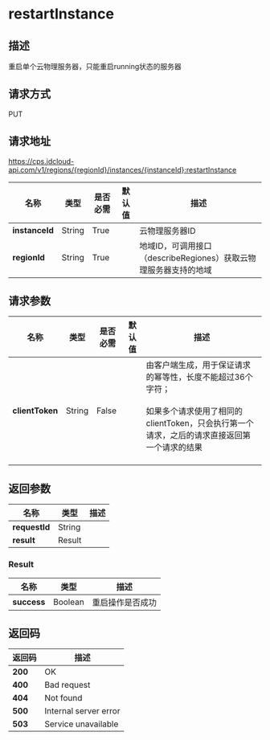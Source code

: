 # restartInstance


## 描述
重启单个云物理服务器，只能重启running状态的服务器

## 请求方式
PUT

## 请求地址
https://cps.jdcloud-api.com/v1/regions/{regionId}/instances/{instanceId}:restartInstance

|名称|类型|是否必需|默认值|描述|
|---|---|---|---|---|
|**instanceId**|String|True||云物理服务器ID|
|**regionId**|String|True||地域ID，可调用接口（describeRegiones）获取云物理服务器支持的地域|

## 请求参数
|名称|类型|是否必需|默认值|描述|
|---|---|---|---|---|
|**clientToken**|String|False||由客户端生成，用于保证请求的幂等性，长度不能超过36个字符；<br/><br>如果多个请求使用了相同的clientToken，只会执行第一个请求，之后的请求直接返回第一个请求的结果<br/><br>|


## 返回参数
|名称|类型|描述|
|---|---|---|
|**requestId**|String||
|**result**|Result||


### <a name="Result">Result</a>
|名称|类型|描述|
|---|---|---|
|**success**|Boolean|重启操作是否成功|

## 返回码
|返回码|描述|
|---|---|
|**200**|OK|
|**400**|Bad request|
|**404**|Not found|
|**500**|Internal server error|
|**503**|Service unavailable|
